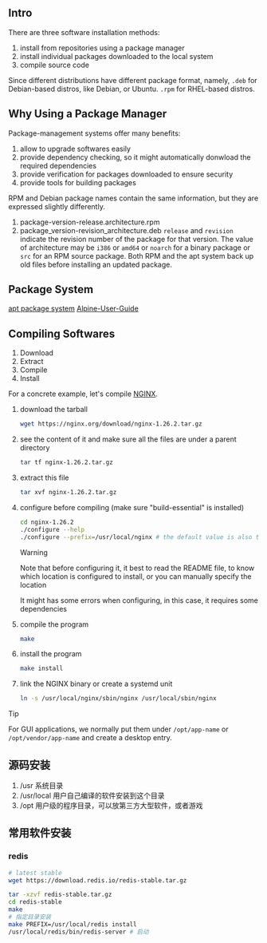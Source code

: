 ## Intro
There are three software installation methods:
1. install from repositories using a package manager
2. install individual packages downloaded to the local system
3. compile source code 

Since different distributions have different package format, namely, `.deb` for Debian-based distros, like Debian, or Ubuntu. `.rpm` for RHEL-based distros.

## Why Using a Package Manager
Package-management systems offer many benefits:
1. allow to upgrade softwares easily
2. provide dependency checking, so it might automatically donwload the required dependencies
3. provide verification for packages downloaded to ensure security
4. provide tools for building packages

RPM and Debian package names contain the same information, but they are expressed slightly differently. 
1. package-version-release.architecture.rpm
2. package_version-revision_architecture.deb
`release` and `revision` indicate the revision number of the package for that version. The value of architecture may be `i386` or `amd64` or `noarch` for a binary package or `src` for an RPM source package.
Both RPM and the apt system back up old files before installing an updated package.

## Package System
[apt package system](apt%20package%20system.md)
[Alpine-User-Guide](Alpine-User-Guide.md#package-manager)


## Compiling Softwares
1. Download
2. Extract
3. Compile
4. Install

For a concrete example, let's compile [NGINX](https://nginx.org/en/download.html).

1. download the tarball
   ```bash
   wget https://nginx.org/download/nginx-1.26.2.tar.gz
   ```

2. see the content of it and make sure all the files are under a parent directory
   ```bash
   tar tf nginx-1.26.2.tar.gz
   ```

3. extract this file
   ```bash
   tar xvf nginx-1.26.2.tar.gz
   ```

4. configure before compiling (make sure "build-essential" is installed)
   ```bash
   cd nginx-1.26.2
   ./configure --help
   ./configure --prefix=/usr/local/nginx # the default value is also this
   ```

   > [!warning]
   >
   > Note that before configuring it, it best to read the README file, to know which location is configured to install, or you can manually specify the location

   It might has some errors when configuring, in this case, it requires some dependencies

5. compile the program
   ```bash
   make
   ```

6. install the program

   ```bash
   make install
   ```

7. link the NGINX binary or create a systemd unit
   ```bash
   ln -s /usr/local/nginx/sbin/nginx /usr/local/sbin/nginx
   ```

> [!tip]
>
> For GUI applications, we normally put them under `/opt/app-name` or `/opt/vendor/app-name` and create a desktop entry.

## 源码安装
1. /usr 系统目录
2. /usr/local 用户自己编译的软件安装到这个目录
3. /opt 用户级的程序目录，可以放第三方大型软件，或者游戏




## 常用软件安装

### redis
```bash
# latest stable
wget https://download.redis.io/redis-stable.tar.gz

tar -xzvf redis-stable.tar.gz
cd redis-stable
make
# 指定目录安装
make PREFIX=/usr/local/redis install
/usr/local/redis/bin/redis-server # 启动
```